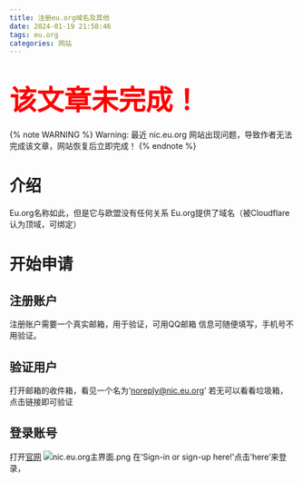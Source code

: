 ```yaml
---
title: 注册eu.org域名及其他
date: 2024-01-19 21:58:46
tags: eu.org
categories: 网站
---
```

# <font color='red' size=10>该文章未完成！</font>
{% note WARNING %}
Warning: 最近 nic.eu.org 网站出现问题，导致作者无法完成该文章，网站恢复后立即完成！
{% endnote %}

# 介绍
Eu.org名称如此，但是它与欧盟没有任何关系
Eu.org提供了域名（被Cloudflare认为顶域，可绑定）
# 开始申请
## 注册账户
注册账户需要一个真实邮箱，用于验证，可用QQ邮箱
信息可随便填写，手机号不用验证。
## 验证用户
打开邮箱的收件箱，看见一个名为‘noreply@nic.eu.org’
若无可以看看垃圾箱，点击链接即可验证
## 登录账号
打开[官网](https://nic.eu.org)
![nic.eu.org主界面.png](https://s1.imagehub.cc/images/2024/01/22/7989f91978f8e9a32920ed100f90d3f1.png)
在‘Sign-in or sign-up here!’点击‘here’来登录，
